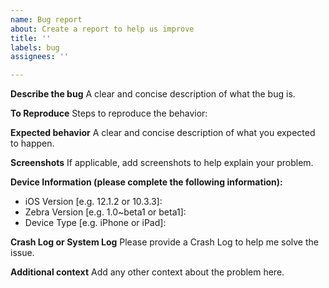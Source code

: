 ```yaml
---
name: Bug report
about: Create a report to help us improve
title: ''
labels: bug
assignees: ''

---
```


**Describe the bug**
A clear and concise description of what the bug is.

**To Reproduce**
Steps to reproduce the behavior:

**Expected behavior**
A clear and concise description of what you expected to happen.

**Screenshots**
If applicable, add screenshots to help explain your problem.

**Device Information (please complete the following information):**
 - iOS Version [e.g. 12.1.2 or 10.3.3]: 
 - Zebra Version [e.g. 1.0\~beta1 or beta1]: 
 - Device Type [e.g. iPhone or iPad]: 

**Crash Log or System Log**
Please provide a Crash Log to help me solve the issue.

**Additional context**
Add any other context about the problem here.
